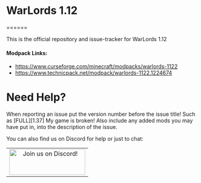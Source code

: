 # WarLords 1.12
======

This is the official repository and issue-tracker for WarLords 1.12
    
#### Modpack Links: 
+ https://www.curseforge.com/minecraft/modpacks/warlords-1122  
+ https://www.technicpack.net/modpack/warlords-1122.1224674 
  
Need Help?
======
When reporting an issue put the version number before the issue title! Such as [FULL][1.37] My game is broken! Also include any added mods you may have put in, into the description of the issue. 
 
You can also find us on Discord for help or just to chat:   
  
|              |
|:------------:|
|<a href="https://discord.gg/enrpMDd"><img src="https://discordapp.com/assets/fc0b01fe10a0b8c602fb0106d8189d9b.png" alt="Join us on Discord!"  width="200" height="68"></a>|
<br>
<br>
